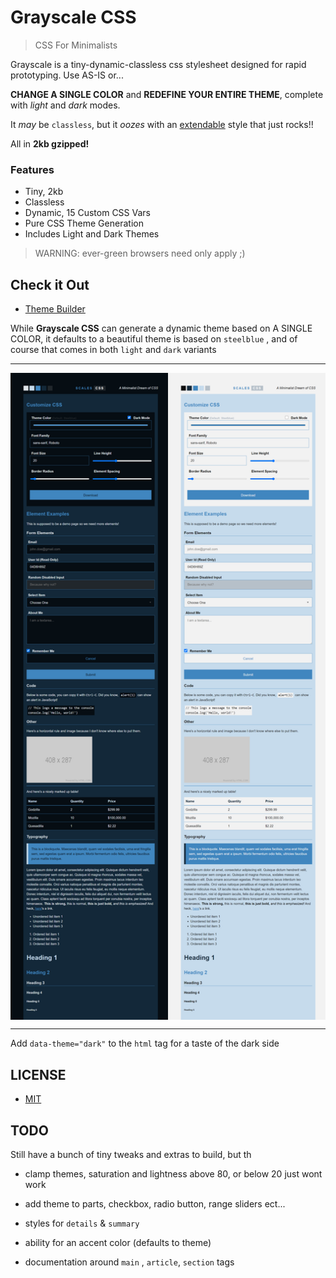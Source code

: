 # Grayscale CSS

> CSS For Minimalists

Grayscale is a tiny-dynamic-classless css stylesheet designed for rapid prototyping. Use AS-IS or... 

**CHANGE A SINGLE COLOR** and **REDEFINE YOUR ENTIRE THEME**, complete with *light* and *dark* modes.

It *may* be `classless`, but it *oozes* with an [extendable](src/extras) style that just rocks!! 

All in **2kb gzipped!**

### Features

- Tiny, 2kb
- Classless 
- Dynamic, 15 Custom CSS Vars
- Pure CSS Theme Generation
- Includes Light and Dark Themes

> WARNING: ever-green browsers need only apply ;)


## Check it Out

- [Theme Builder](https://n2geoff.github.io/grayscale)

While **Grayscale CSS** can generate a dynamic theme based on A SINGLE COLOR, it defaults to a beautiful theme is based on `steelblue` , and of course that comes in both `light` and `dark` variants

---

<div style="display: flex">
  <img src="example/img/steelblue-dark.png" width="400">
  <img src="example/img/steelblue-light.png" width="400">
</div>

---

Add `data-theme="dark"` to the `html` tag for a taste of the dark side


## LICENSE

- [MIT](LICENSE)


## TODO

Still have a bunch of tiny tweaks and extras to build, but th

- clamp themes, saturation and lightness above 80, or below 20 just wont work

- add theme to parts, checkbox, radio button, range sliders ect...

- styles for `details` & `summary`

- ability for an accent color (defaults to theme)

- documentation around `main` , `article`, `section` tags
